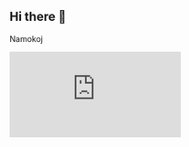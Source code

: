 ## Hi there 👋
<p>Namokoj</p>
<iframe src="https://my-portfolio.bio/founder" style="border:none;" title="Iframe Example"></iframe>
